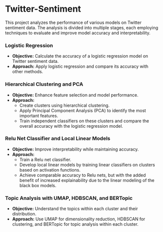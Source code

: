 # Twitter-Sentiment

This project analyzes the performance of various models on Twitter sentiment data. The analysis is divided into multiple stages, each employing techniques to evaluate and improve model accuracy and interpretability.

### Logistic Regression
- **Objective:** Calculate the accuracy of a logistic regression model on Twitter sentiment data.
- **Approach:** Apply logistic regression and compare its accuracy with other methods.

### Hierarchical Clustering and PCA
- **Objective:** Enhance feature selection and model performance.
- **Approach:** 
  - Create clusters using hierarchical clustering.
  - Apply Principal Component Analysis (PCA) to identify the most important features.
  - Train independent classifiers on these clusters and compare the overall accuracy with the logistic regression model.

### Relu Net Classifier and Local Linear Models
- **Objective:** Improve interpretability while maintaining accuracy.
- **Approach:**
  - Train a Relu net classifier.
  - Develop local linear models by training linear classifiers on clusters based on activation functions.
  - Achieve comparable accuracy to Relu nets, but with the added benefit of increased explainability due to the linear modeling of the black box models.

### Topic Analysis with UMAP, HDBSCAN, and BERTopic
- **Objective:** Understand the topics within each cluster and their distribution.
- **Approach:** Use UMAP for dimensionality reduction, HDBSCAN for clustering, and BERTopic for topic analysis within each cluster.
